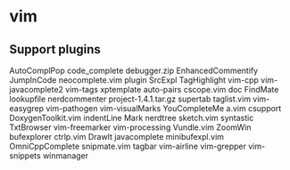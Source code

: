 # vim## Support pluginsAutoComplPop  code_complete  debugger.zip        EnhancedCommentify  JumpInCode       neocomplete.vim  plugin                SrcExpl    TagHighlight  vim-cpp         vim-javacomplete2  vim-tags         xptemplateauto-pairs    cscope.vim     doc                 FindMate            lookupfile       nerdcommenter    project-1.4.1.tar.gz  supertab   taglist.vim   vim-easygrep    vim-pathogen       vim-visualMarks  YouCompleteMea.vim         csupport       DoxygenToolkit.vim  indentLine          Mark             nerdtree         sketch.vim            syntastic  TxtBrowser    vim-freemarker  vim-processing     Vundle.vim       ZoomWinbufexplorer   ctrlp.vim      DrawIt              javacomplete        minibufexpl.vim  OmniCppComplete  snipmate.vim          tagbar     vim-airline   vim-grepper     vim-snippets       winmanager